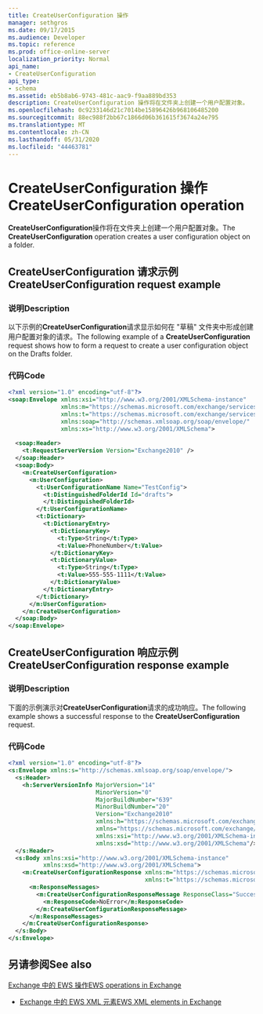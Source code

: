 ```yaml
---
title: CreateUserConfiguration 操作
manager: sethgros
ms.date: 09/17/2015
ms.audience: Developer
ms.topic: reference
ms.prod: office-online-server
localization_priority: Normal
api_name:
- CreateUserConfiguration
api_type:
- schema
ms.assetid: eb5b8ab6-9743-481c-aac9-f9aa889bd353
description: CreateUserConfiguration 操作将在文件夹上创建一个用户配置对象。
ms.openlocfilehash: 0c9233146d21c7014be15896426b968106485200
ms.sourcegitcommit: 88ec988f2bb67c1866d06b361615f3674a24e795
ms.translationtype: MT
ms.contentlocale: zh-CN
ms.lasthandoff: 05/31/2020
ms.locfileid: "44463781"
---
```

# <a name="createuserconfiguration-operation"></a><span data-ttu-id="96680-103">CreateUserConfiguration 操作</span><span class="sxs-lookup"><span data-stu-id="96680-103">CreateUserConfiguration operation</span></span>

<span data-ttu-id="96680-104">**CreateUserConfiguration**操作将在文件夹上创建一个用户配置对象。</span><span class="sxs-lookup"><span data-stu-id="96680-104">The **CreateUserConfiguration** operation creates a user configuration object on a folder.</span></span> 
  
## <a name="createuserconfiguration-request-example"></a><span data-ttu-id="96680-105">CreateUserConfiguration 请求示例</span><span class="sxs-lookup"><span data-stu-id="96680-105">CreateUserConfiguration request example</span></span>

### <a name="description"></a><span data-ttu-id="96680-106">说明</span><span class="sxs-lookup"><span data-stu-id="96680-106">Description</span></span>

<span data-ttu-id="96680-107">以下示例的**CreateUserConfiguration**请求显示如何在 "草稿" 文件夹中形成创建用户配置对象的请求。</span><span class="sxs-lookup"><span data-stu-id="96680-107">The following example of a **CreateUserConfiguration** request shows how to form a request to create a user configuration object on the Drafts folder.</span></span> 
  
### <a name="code"></a><span data-ttu-id="96680-108">代码</span><span class="sxs-lookup"><span data-stu-id="96680-108">Code</span></span>

```XML
<?xml version="1.0" encoding="utf-8"?>
<soap:Envelope xmlns:xsi="http://www.w3.org/2001/XMLSchema-instance"
               xmlns:m="https://schemas.microsoft.com/exchange/services/2006/messages"
               xmlns:t="https://schemas.microsoft.com/exchange/services/2006/types"
               xmlns:soap="http://schemas.xmlsoap.org/soap/envelope/"
               xmlns:xs="http://www.w3.org/2001/XMLSchema">
  
  <soap:Header>
    <t:RequestServerVersion Version="Exchange2010" />
  </soap:Header>
  <soap:Body>
    <m:CreateUserConfiguration>
      <m:UserConfiguration>
        <t:UserConfigurationName Name="TestConfig">
          <t:DistinguishedFolderId Id="drafts">
          </t:DistinguishedFolderId>
        </t:UserConfigurationName>
        <t:Dictionary>
          <t:DictionaryEntry>
            <t:DictionaryKey>
              <t:Type>String</t:Type>
              <t:Value>PhoneNumber</t:Value>
            </t:DictionaryKey>
            <t:DictionaryValue>
              <t:Type>String</t:Type>
              <t:Value>555-555-1111</t:Value>
            </t:DictionaryValue>
          </t:DictionaryEntry>
        </t:Dictionary>
      </m:UserConfiguration>  
    </m:CreateUserConfiguration>
  </soap:Body>
</soap:Envelope>
```

## <a name="createuserconfiguration-response-example"></a><span data-ttu-id="96680-109">CreateUserConfiguration 响应示例</span><span class="sxs-lookup"><span data-stu-id="96680-109">CreateUserConfiguration response example</span></span>

### <a name="description"></a><span data-ttu-id="96680-110">说明</span><span class="sxs-lookup"><span data-stu-id="96680-110">Description</span></span>

<span data-ttu-id="96680-111">下面的示例演示对**CreateUserConfiguration**请求的成功响应。</span><span class="sxs-lookup"><span data-stu-id="96680-111">The following example shows a successful response to the **CreateUserConfiguration** request.</span></span> 
  
### <a name="code"></a><span data-ttu-id="96680-112">代码</span><span class="sxs-lookup"><span data-stu-id="96680-112">Code</span></span>

```XML
<?xml version="1.0" encoding="utf-8"?>
<s:Envelope xmlns:s="http://schemas.xmlsoap.org/soap/envelope/">
  <s:Header>
    <h:ServerVersionInfo MajorVersion="14" 
                         MinorVersion="0" 
                         MajorBuildNumber="639" 
                         MinorBuildNumber="20" 
                         Version="Exchange2010" 
                         xmlns:h="https://schemas.microsoft.com/exchange/services/2006/types" 
                         xmlns="https://schemas.microsoft.com/exchange/services/2006/types" 
                         xmlns:xsi="http://www.w3.org/2001/XMLSchema-instance" 
                         xmlns:xsd="http://www.w3.org/2001/XMLSchema"/>
  </s:Header>
  <s:Body xmlns:xsi="http://www.w3.org/2001/XMLSchema-instance" 
          xmlns:xsd="http://www.w3.org/2001/XMLSchema">
    <m:CreateUserConfigurationResponse xmlns:m="https://schemas.microsoft.com/exchange/services/2006/messages" 
                                       xmlns:t="https://schemas.microsoft.com/exchange/services/2006/types">
      <m:ResponseMessages>
        <m:CreateUserConfigurationResponseMessage ResponseClass="Success">
          <m:ResponseCode>NoError</m:ResponseCode>
        </m:CreateUserConfigurationResponseMessage>
      </m:ResponseMessages>
    </m:CreateUserConfigurationResponse>
  </s:Body>
</s:Envelope>
```

## <a name="see-also"></a><span data-ttu-id="96680-113">另请参阅</span><span class="sxs-lookup"><span data-stu-id="96680-113">See also</span></span>



[<span data-ttu-id="96680-114">Exchange 中的 EWS 操作</span><span class="sxs-lookup"><span data-stu-id="96680-114">EWS operations in Exchange</span></span>](ews-operations-in-exchange.md)
  
- [<span data-ttu-id="96680-115">Exchange 中的 EWS XML 元素</span><span class="sxs-lookup"><span data-stu-id="96680-115">EWS XML elements in Exchange</span></span>](ews-xml-elements-in-exchange.md)

